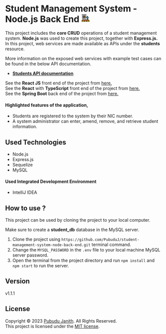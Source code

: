 # Student Management System - Node.js Back End <img src="assets/sms-logo.png" alt="drawing" width="27px"/>

This project includes the **core CRUD** operations of a student 
management system. **Node.js** was used to create this project, together with **Express.js.** 
In this project, web services are made available as APIs under the **students** resource.

More information on the exposed web services with example test cases can be found in the below API documentation.
- [**Students API documentation**](https://documenter.getpostman.com/view/25306703/2s93JtQPYm)

See the **React JS** front end of the project from [here.](https://github.com/PubuduJ/student-management-system-front-end)<br>
See the **React** with **TypeScript** front end of the project from [here.](https://github.com/PubuduJ/student-management-system-front-end-ts)<br>
See the **Spring Boot** back end of the project from [here.](https://github.com/PubuduJ/student-management-system-back-end.git)

#### Highlighted features of the application,
- Students are registered to the system by their NIC number.
- A system administrator can enter, amend, remove, and retrieve student information.

## Used Technologies
- Node.js
- Express.js
- Sequelize
- MySQL

#### Used Integrated Development Environment
- IntelliJ IDEA

## How to use ?
This project can be used by cloning the 
project to your local computer.

Make sure to create a **student_db** database in the MySQL server.

1. Clone the project using `https://github.com/PubuduJ/student-management-system-node-back-end.git` terminal command.
2. Change the `MYSQL_PASSWORD` in the `.env` file to your local machine MySQL server password.
3. Open the terminal from the project directory and run `npm install` and `npm start` to run the server.

## Version
v1.1.1

## License
Copyright &copy; 2023 [Pubudu Janith](https://www.linkedin.com/in/pubudujanith/). All Rights Reserved.<br>
This project is licensed under the [MIT license](LICENSE.txt).
